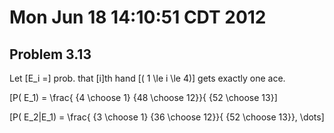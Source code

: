 # Mon Jun 18 14:10:51 CDT 2012

## Problem 3.13

Let \[E_i =\]  prob. that \[i\]th hand \[( 1 \le i \le 4)\] 
gets exactly one ace.

\[P( E_1) = \frac{ {4 \choose 1} {48 \choose 12}}{ {52 \choose 13}\]

\[P( E_2|E_1) = \frac{ {3 \choose 1} {36 \choose 12}}{ {52 \choose 13}}, \dots\]